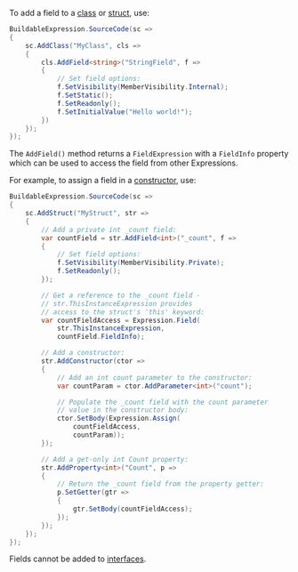 To add a field to a [class](/api/Building-Classes) or [struct](/api/Building-Structs), use:

```csharp
BuildableExpression.SourceCode(sc =>
{
    sc.AddClass("MyClass", cls =>
    {
        cls.AddField<string>("StringField", f =>
        {
            // Set field options:
            f.SetVisibility(MemberVisibility.Internal);
            f.SetStatic();
            f.SetReadonly();
            f.SetInitialValue("Hello world!");
        })
    });
});
```

The `AddField()` method returns a `FieldExpression` with a `FieldInfo` property which can be used 
to access the field from other Expressions.

For example, to assign a field in a [constructor](/api/Building-Constructors), use:

```csharp
BuildableExpression.SourceCode(sc =>
{
    sc.AddStruct("MyStruct", str =>
    {
        // Add a private int _count field:
        var countField = str.AddField<int>("_count", f =>
        {
            // Set field options:
            f.SetVisibility(MemberVisibility.Private);
            f.SetReadonly();
        });

        // Get a reference to the _count field -
        // str.ThisInstanceExpression provides 
        // access to the struct's 'this' keyword:
        var countFieldAccess = Expression.Field(
            str.ThisInstanceExpression,
            countField.FieldInfo);

        // Add a constructor:
        str.AddConstructor(ctor =>
        {
            // Add an int count parameter to the constructor:
            var countParam = ctor.AddParameter<int>("count");

            // Populate the _count field with the count parameter
            // value in the constructor body:
            ctor.SetBody(Expression.Assign(
                countFieldAccess,
                countParam));
        });

        // Add a get-only int Count property:
        str.AddProperty<int>("Count", p =>
        {
            // Return the _count field from the property getter:
            p.SetGetter(gtr =>
            {
                gtr.SetBody(countFieldAccess);
            });
        });
    });
});
```

Fields cannot be added to [interfaces](/api/Building-Interfaces).